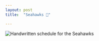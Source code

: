 ```yaml
---
layout: post
title:  "Seahawks 🏈"

---
```




![Handwritten schedule for the Seahawks](/tanyaselvog.github.io/assets/football.jpeg)